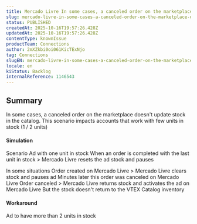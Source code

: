 ```yaml
---
title: Mercado Livre In some cases, a canceled order on the marketplace doesn't update stock in the catalog
slug: mercado-livre-in-some-cases-a-canceled-order-on-the-marketplace-doesnt-update-stock-in-the-catalog
status: PUBLISHED
createdAt: 2025-10-16T19:57:26.428Z
updatedAt: 2025-10-16T19:57:26.428Z
contentType: knownIssue
productTeam: Connections
author: 2mXZkbi0oi061KicTExNjo
tag: Connections
slugEN: mercado-livre-in-some-cases-a-canceled-order-on-the-marketplace-doesnt-update-stock-in-the-catalog
locale: en
kiStatus: Backlog
internalReference: 1146543
---
```


## Summary


In some cases, a canceled order on the marketplace doesn't update stock in the catalog. This scenario impacts accounts that work with few units in stock (1 / 2 units)



#### Simulation



Scenario
Ad with one unit in stock
When an order is completed with the last unit in stock > Mercado Livre resets the ad stock and pauses

In some situations
Order created on Mercado Livre > Mercado Livre clears stock and pauses ad
Minutes later this order was canceled on Mercado Livre
Order canceled > Mercado Livre returns stock and activates the ad on Mercado Livre
But the stock doesn't return to the VTEX Catalog inventory



#### Workaround


Ad to have more than 2 units in stock




